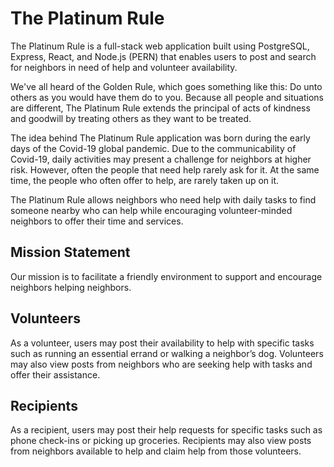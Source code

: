 # The Platinum Rule

The Platinum Rule is a full-stack web application built using PostgreSQL, Express, React, and Node.js (PERN) that enables users to post and search for neighbors in need of help and volunteer availability.

We've all heard of the Golden Rule, which goes something like this: Do unto others as you would have them do to you. Because all people and situations are different, The Platinum Rule extends the principal of acts of kindness and goodwill by treating others as they want to be treated.  

The idea behind The Platinum Rule application was born during the early days of the Covid-19 global pandemic. Due to the communicability of Covid-19, daily activities may present a challenge for neighbors at higher risk. However, often the people that need help rarely ask for it. At the same time, the people who often offer to help, are rarely taken up on it. 

The Platinum Rule allows neighbors who need help with daily tasks to find someone nearby who can help while encouraging volunteer-minded neighbors to offer their time and services.

## Mission Statement

Our mission is to facilitate a friendly environment to support and encourage neighbors helping neighbors.

## Volunteers

As a volunteer, users may post their availability to help with specific tasks such as running an essential errand or walking a neighbor’s dog. Volunteers may also view posts from neighbors who are seeking help with tasks and offer their assistance. 

## Recipients

As a recipient, users may post their help requests for specific tasks such as phone check-ins or picking up groceries. Recipients may also view posts from neighbors available to help and claim help from those volunteers.